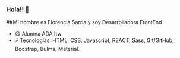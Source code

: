 ### Hola!! 👋


##Mi nombre es Florencia Sarria y soy Desarrolladora FrontEnd 


- 😄 Alumna ADA Itw
- ⚡ Tecnologías: HTML, CSS, Javascript, REACT, Sass, Git/GitHub, Boostrap, Bulma, Material.


